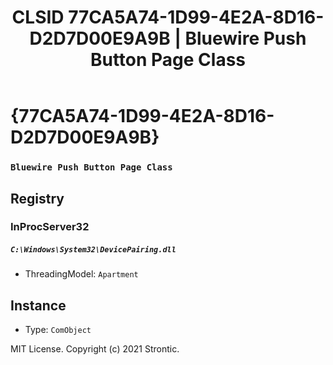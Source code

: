 ﻿---
title: "CLSID 77CA5A74-1D99-4E2A-8D16-D2D7D00E9A9B | Bluewire Push Button Page Class"
excerpt: What is COM-Object CLSID 77CA5A74-1D99-4E2A-8D16-D2D7D00E9A9B?
---

# {77CA5A74-1D99-4E2A-8D16-D2D7D00E9A9B}

### `Bluewire Push Button Page Class`

## Registry


### InProcServer32

##### `C:\Windows\System32\DevicePairing.dll`
* ThreadingModel: `Apartment`

## Instance

* Type: `ComObject`

MIT License. Copyright (c) 2021 Strontic.


